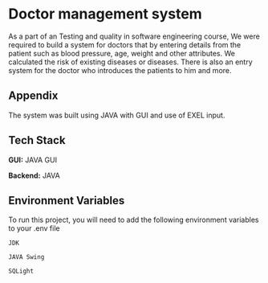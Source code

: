 
# Doctor management system

As a part of an Testing and quality in software engineering course, We were required to build a system for doctors that by entering details from the patient such as blood pressure, age, weight and other attributes.
We calculated the risk of existing diseases or diseases.
There is also an entry system for the doctor who introduces the patients to him and more.




## Appendix

The system was built using JAVA with GUI and use of EXEL input.


## Tech Stack

**GUI:** JAVA GUI

**Backend:** JAVA


## Environment Variables

To run this project, you will need to add the following environment variables to your .env file

`JDK`

`JAVA Swing`

`SQLight`

